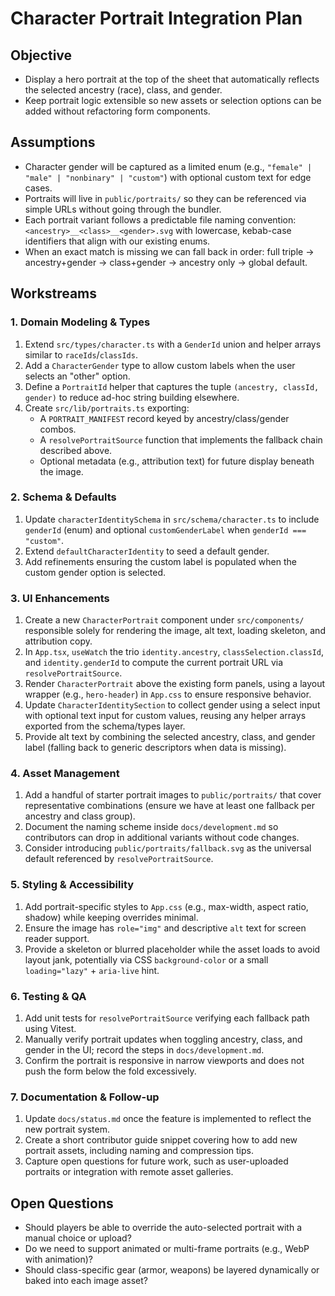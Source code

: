 # Character Portrait Integration Plan

## Objective
- Display a hero portrait at the top of the sheet that automatically reflects the selected ancestry (race), class, and gender.
- Keep portrait logic extensible so new assets or selection options can be added without refactoring form components.

## Assumptions
- Character gender will be captured as a limited enum (e.g., `"female" | "male" | "nonbinary" | "custom"`) with optional custom text for edge cases.
- Portraits will live in `public/portraits/` so they can be referenced via simple URLs without going through the bundler.
- Each portrait variant follows a predictable file naming convention: `<ancestry>__<class>__<gender>.svg` with lowercase, kebab-case identifiers that align with our existing enums.
- When an exact match is missing we can fall back in order: full triple → ancestry+gender → class+gender → ancestry only → global default.

## Workstreams

### 1. Domain Modeling & Types
1. Extend `src/types/character.ts` with a `GenderId` union and helper arrays similar to `raceIds`/`classIds`.
2. Add a `CharacterGender` type to allow custom labels when the user selects an "other" option.
3. Define a `PortraitId` helper that captures the tuple `(ancestry, classId, gender)` to reduce ad-hoc string building elsewhere.
4. Create `src/lib/portraits.ts` exporting:
   - A `PORTRAIT_MANIFEST` record keyed by ancestry/class/gender combos.
   - A `resolvePortraitSource` function that implements the fallback chain described above.
   - Optional metadata (e.g., attribution text) for future display beneath the image.

### 2. Schema & Defaults
1. Update `characterIdentitySchema` in `src/schema/character.ts` to include `genderId` (enum) and optional `customGenderLabel` when `genderId === "custom"`.
2. Extend `defaultCharacterIdentity` to seed a default gender.
3. Add refinements ensuring the custom label is populated when the custom gender option is selected.

### 3. UI Enhancements
1. Create a new `CharacterPortrait` component under `src/components/` responsible solely for rendering the image, alt text, loading skeleton, and attribution copy.
2. In `App.tsx`, `useWatch` the trio `identity.ancestry`, `classSelection.classId`, and `identity.genderId` to compute the current portrait URL via `resolvePortraitSource`.
3. Render `CharacterPortrait` above the existing form panels, using a layout wrapper (e.g., `hero-header`) in `App.css` to ensure responsive behavior.
4. Update `CharacterIdentitySection` to collect gender using a select input with optional text input for custom values, reusing any helper arrays exported from the schema/types layer.
5. Provide alt text by combining the selected ancestry, class, and gender label (falling back to generic descriptors when data is missing).

### 4. Asset Management
1. Add a handful of starter portrait images to `public/portraits/` that cover representative combinations (ensure we have at least one fallback per ancestry and class group).
2. Document the naming scheme inside `docs/development.md` so contributors can drop in additional variants without code changes.
3. Consider introducing `public/portraits/fallback.svg` as the universal default referenced by `resolvePortraitSource`.

### 5. Styling & Accessibility
1. Add portrait-specific styles to `App.css` (e.g., max-width, aspect ratio, shadow) while keeping overrides minimal.
2. Ensure the image has `role="img"` and descriptive `alt` text for screen reader support.
3. Provide a skeleton or blurred placeholder while the asset loads to avoid layout jank, potentially via CSS `background-color` or a small `loading="lazy"` + `aria-live` hint.

### 6. Testing & QA
1. Add unit tests for `resolvePortraitSource` verifying each fallback path using Vitest.
2. Manually verify portrait updates when toggling ancestry, class, and gender in the UI; record the steps in `docs/development.md`.
3. Confirm the portrait is responsive in narrow viewports and does not push the form below the fold excessively.

### 7. Documentation & Follow-up
1. Update `docs/status.md` once the feature is implemented to reflect the new portrait system.
2. Create a short contributor guide snippet covering how to add new portrait assets, including naming and compression tips.
3. Capture open questions for future work, such as user-uploaded portraits or integration with remote asset galleries.

## Open Questions
- Should players be able to override the auto-selected portrait with a manual choice or upload?
- Do we need to support animated or multi-frame portraits (e.g., WebP with animation)?
- Should class-specific gear (armor, weapons) be layered dynamically or baked into each image asset?
